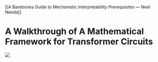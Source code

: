 [[A Barebones Guide to Mechanistic Interpretability Prerequisites — Neel Nanda]]
# A Walkthrough of A Mathematical Framework for Transformer Circuits

![](https://youtu.be/KV5gbOmHbjU)